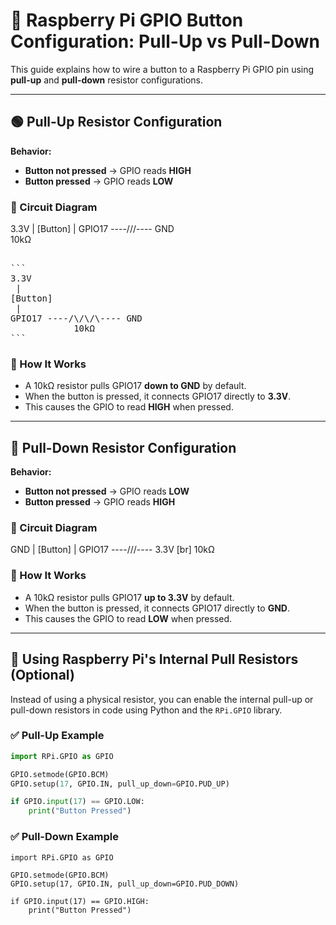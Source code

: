 # 🧪 Raspberry Pi GPIO Button Configuration: Pull-Up vs Pull-Down

This guide explains how to wire a button to a Raspberry Pi GPIO pin using **pull-up** and **pull-down** resistor configurations.

---

## 🟢 Pull-Up Resistor Configuration

**Behavior:**
- **Button not pressed** → GPIO reads **HIGH**
- **Button pressed** → GPIO reads **LOW**

### 🔌 Circuit Diagram

3.3V | [Button] | GPIO17 ----///---- GND \
    10kΩ
<pre>  
```
3.3V 
 | 
[Button] 
 | 
GPIO17 ----/\/\/\---- GND 
            10kΩ
```
</pre>  
    
### 📖 How It Works

- A 10kΩ resistor pulls GPIO17 **down to GND** by default.
- When the button is pressed, it connects GPIO17 directly to **3.3V**.
- This causes the GPIO to read **HIGH** when pressed.

---

## 🔴 Pull-Down Resistor Configuration

**Behavior:**
- **Button not pressed** → GPIO reads **LOW**
- **Button pressed** → GPIO reads **HIGH**

### 🔌 Circuit Diagram
GND | [Button] | GPIO17 ----///---- 3.3V 
[br] 10kΩ


### 📖 How It Works

- A 10kΩ resistor pulls GPIO17 **up to 3.3V** by default.
- When the button is pressed, it connects GPIO17 directly to **GND**.
- This causes the GPIO to read **LOW** when pressed.

---

## 🧠 Using Raspberry Pi's Internal Pull Resistors (Optional)

Instead of using a physical resistor, you can enable the internal pull-up or pull-down resistors in code using Python and the `RPi.GPIO` library.

### ✅ Pull-Up Example

```python
import RPi.GPIO as GPIO

GPIO.setmode(GPIO.BCM)
GPIO.setup(17, GPIO.IN, pull_up_down=GPIO.PUD_UP)

if GPIO.input(17) == GPIO.LOW:
    print("Button Pressed")
```
### ✅ Pull-Down Example
```
import RPi.GPIO as GPIO

GPIO.setmode(GPIO.BCM)
GPIO.setup(17, GPIO.IN, pull_up_down=GPIO.PUD_DOWN)

if GPIO.input(17) == GPIO.HIGH:
    print("Button Pressed")
```

